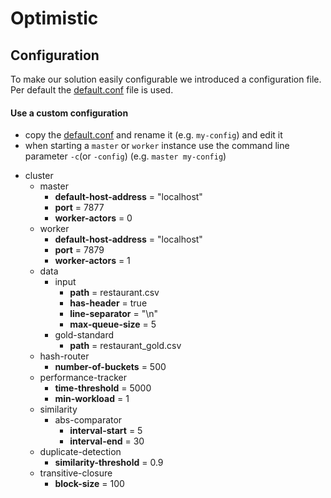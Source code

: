 # Optimistic

## Configuration

To make our solution easily configurable we introduced a configuration file.
Per default the [default.conf](approaches/optimistic/src/main/resources/default.conf) file is used.

#### Use a custom configuration
* copy the [default.conf](src/main/resources/default.conf) and rename it (e.g. `my-config`) and edit it
* when starting a `master` or `worker` instance use the command line parameter `-c`(or `-config`) (e.g. `master my-config`)


- cluster
    - master
        - **default-host-address** = "localhost"
		- **port** = 7877
		- **worker-actors** = 0
    - worker 
        - **default-host-address** = "localhost"
        - **port** = 7879
        - **worker-actors** = 1
	- data
		- input
			- **path** = restaurant.csv
			- **has-header** = true
			- **line-separator** = "\n"
			- **max-queue-size** = 5
		- gold-standard
			- **path** = restaurant_gold.csv
	- hash-router
		- **number-of-buckets** = 500
	- performance-tracker
		- **time-threshold** = 5000
		- **min-workload** = 1
	- similarity 
		- abs-comparator
			- **interval-start** = 5
			- **interval-end** = 30
	- duplicate-detection
		- **similarity-threshold** = 0.9
	- transitive-closure
		- **block-size** = 100
